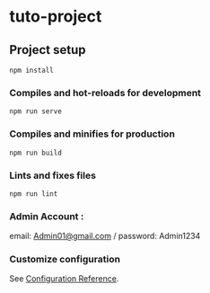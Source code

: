# tuto-project

## Project setup
```
npm install
```

### Compiles and hot-reloads for development
```
npm run serve
```

### Compiles and minifies for production
```
npm run build
```

### Lints and fixes files
```
npm run lint
```
### Admin Account :

email: Admin01@gmail.com
/
password: Admin1234

### Customize configuration
See [Configuration Reference](https://cli.vuejs.org/config/).
